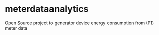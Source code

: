 # meterdataanalytics
Open Source project to generator device energy consumption from (P1) meter data 
